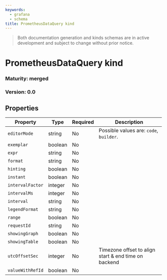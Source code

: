 ```yaml
---
keywords:
  - grafana
  - schema
title: PrometheusDataQuery kind
---
```

> Both documentation generation and kinds schemas are in active development and subject to change without prior notice.

# PrometheusDataQuery kind

### Maturity: merged
### Version: 0.0

## Properties

| Property         | Type    | Required | Description                                          |
|------------------|---------|----------|------------------------------------------------------|
| `editorMode`     | string  | No       | Possible values are: `code`, `builder`.              |
| `exemplar`       | boolean | No       |                                                      |
| `expr`           | string  | No       |                                                      |
| `format`         | string  | No       |                                                      |
| `hinting`        | boolean | No       |                                                      |
| `instant`        | boolean | No       |                                                      |
| `intervalFactor` | integer | No       |                                                      |
| `intervalMs`     | integer | No       |                                                      |
| `interval`       | string  | No       |                                                      |
| `legendFormat`   | string  | No       |                                                      |
| `range`          | boolean | No       |                                                      |
| `requestId`      | string  | No       |                                                      |
| `showingGraph`   | boolean | No       |                                                      |
| `showingTable`   | boolean | No       |                                                      |
| `utcOffsetSec`   | integer | No       | Timezone offset to align start & end time on backend |
| `valueWithRefId` | boolean | No       |                                                      |


